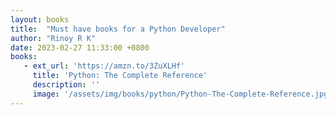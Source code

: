 ```yaml
---
layout: books
title:  "Must have books for a Python Developer"
author: "Rinoy R K"
date: 2023-02-27 11:33:00 +0800
books:
   - ext_url: 'https://amzn.to/3ZuXLHf'
     title: 'Python: The Complete Reference'
     description: ''
     image: '/assets/img/books/python/Python-The-Complete-Reference.jpg'
---
```

